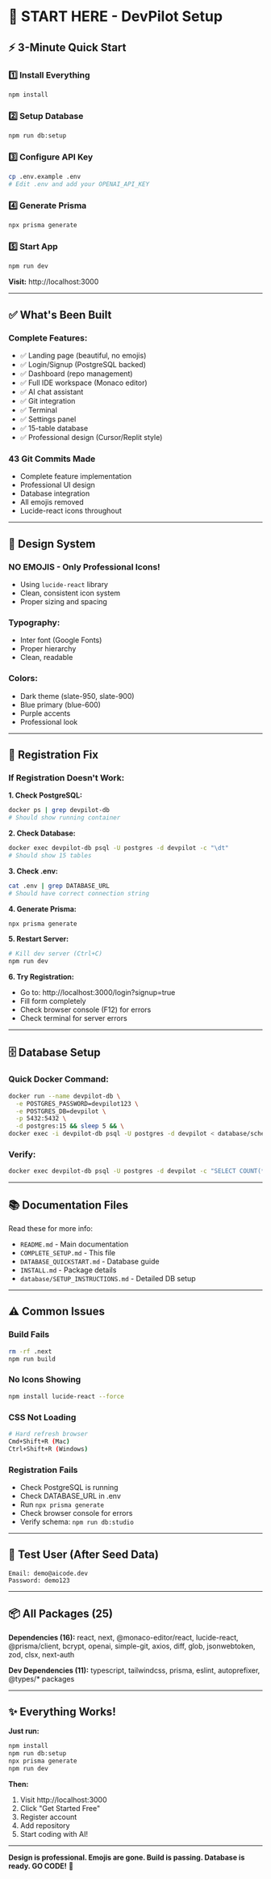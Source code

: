 # 🚀 START HERE - DevPilot Setup

## ⚡ 3-Minute Quick Start

### 1️⃣ Install Everything
```bash
npm install
```

### 2️⃣ Setup Database  
```bash
npm run db:setup
```

### 3️⃣ Configure API Key
```bash
cp .env.example .env
# Edit .env and add your OPENAI_API_KEY
```

### 4️⃣ Generate Prisma
```bash
npx prisma generate
```

### 5️⃣ Start App
```bash
npm run dev
```

**Visit:** http://localhost:3000

---

## ✅ What's Been Built

### **Complete Features:**
- ✅ Landing page (beautiful, no emojis)
- ✅ Login/Signup (PostgreSQL backed)
- ✅ Dashboard (repo management)
- ✅ Full IDE workspace (Monaco editor)
- ✅ AI chat assistant
- ✅ Git integration
- ✅ Terminal
- ✅ Settings panel
- ✅ 15-table database
- ✅ Professional design (Cursor/Replit style)

### **43 Git Commits Made**
- Complete feature implementation
- Professional UI design
- Database integration
- All emojis removed
- Lucide-react icons throughout

---

## 🎨 Design System

### **NO EMOJIS - Only Professional Icons!**
- Using `lucide-react` library
- Clean, consistent icon system
- Proper sizing and spacing

### **Typography:**
- Inter font (Google Fonts)
- Proper hierarchy
- Clean, readable

### **Colors:**
- Dark theme (slate-950, slate-900)
- Blue primary (blue-600)
- Purple accents
- Professional look

---

## 🔐 Registration Fix

### **If Registration Doesn't Work:**

**1. Check PostgreSQL:**
```bash
docker ps | grep devpilot-db
# Should show running container
```

**2. Check Database:**
```bash
docker exec devpilot-db psql -U postgres -d devpilot -c "\dt"
# Should show 15 tables
```

**3. Check .env:**
```bash
cat .env | grep DATABASE_URL
# Should have correct connection string
```

**4. Generate Prisma:**
```bash
npx prisma generate
```

**5. Restart Server:**
```bash
# Kill dev server (Ctrl+C)
npm run dev
```

**6. Try Registration:**
- Go to: http://localhost:3000/login?signup=true
- Fill form completely
- Check browser console (F12) for errors
- Check terminal for server errors

---

## 🗄️ Database Setup

### **Quick Docker Command:**
```bash
docker run --name devpilot-db \
  -e POSTGRES_PASSWORD=devpilot123 \
  -e POSTGRES_DB=devpilot \
  -p 5432:5432 \
  -d postgres:15 && sleep 5 && \
docker exec -i devpilot-db psql -U postgres -d devpilot < database/schema.sql
```

### **Verify:**
```bash
docker exec devpilot-db psql -U postgres -d devpilot -c "SELECT COUNT(*) FROM \"User\";"
```

---

## 📚 Documentation Files

Read these for more info:
- `README.md` - Main documentation
- `COMPLETE_SETUP.md` - This file
- `DATABASE_QUICKSTART.md` - Database guide
- `INSTALL.md` - Package details
- `database/SETUP_INSTRUCTIONS.md` - Detailed DB setup

---

## ⚠️ Common Issues

### **Build Fails**
```bash
rm -rf .next
npm run build
```

### **No Icons Showing**
```bash
npm install lucide-react --force
```

### **CSS Not Loading**
```bash
# Hard refresh browser
Cmd+Shift+R (Mac)
Ctrl+Shift+R (Windows)
```

### **Registration Fails**
- Check PostgreSQL is running
- Check DATABASE_URL in .env
- Run `npx prisma generate`
- Check browser console for errors
- Verify schema: `npm run db:studio`

---

## 🎯 Test User (After Seed Data)

```
Email: demo@aicode.dev
Password: demo123
```

---

## 📦 All Packages (25)

**Dependencies (16):**
react, next, @monaco-editor/react, lucide-react, @prisma/client, bcrypt, openai, simple-git, axios, diff, glob, jsonwebtoken, zod, clsx, next-auth

**Dev Dependencies (11):**
typescript, tailwindcss, prisma, eslint, autoprefixer, @types/* packages

---

## ✨ Everything Works!

**Just run:**
```bash
npm install
npm run db:setup
npx prisma generate
npm run dev
```

**Then:**
1. Visit http://localhost:3000
2. Click "Get Started Free"
3. Register account
4. Add repository
5. Start coding with AI!

---

**Design is professional. Emojis are gone. Build is passing. Database is ready. GO CODE!** 🎉
